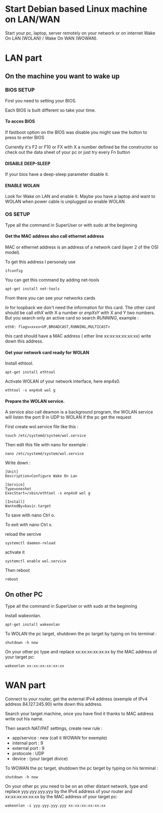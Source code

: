 # Start Debian based Linux machine on LAN/WAN
Start your pc, laptop, server remotely on your network or on internet Wake On LAN (WOLAN) / Wake On WAN (WOWAN).

# LAN part

## On the machine you want to wake up

### BIOS SETUP

First you need to setting your BIOS.

Each BIOS is built different so take your time.

#### To acces BIOS

If fastboot option on the BIOS was disable you might saw the button to press to enter BIOS

Currently it's F2 or F10 or FX with X a number defined be the constructor so check out the data sheet of your pc or just try every Fn button

#### DISABLE DEEP-SLEEP

If your bios have a deep-sleep parameter disable it.

#### ENABLE WOLAN

Look for Wake on LAN and enable it.
Maybe you have a laptop and want to WOLAN when power cable is unplugged so enable WOLAN 

### OS SETUP

Type all the command in SuperUser or with sudo at the beginning

#### Get the MAC address also call ethernet address

MAC or ethernet address is an address of a network card (layer 2 of the OSI model).

To get this address I personaly use

    ifconfig
You can get this command by adding net-tools

    apt-get install net-tools

From there you can see your networks cards 

*lo* for loopback we don't need the information for this card.
The other card should be call *ethX* with X a number or *enpXsY* with X and Y two numbers.
But you search only an active card so search *RUNNING*, example :

    eth0: flags=xxxx<UP,BROADCAST,RUNNING,MULTICAST>
this card should have a MAC address ( ether line xx:xx:xx:xx:xx:xx) write down this address.

#### Get your network card ready for WOLAN

Install ethtool.

    apt-get install ethtool
Activate WOLAN of your network interface, here enp4s0.

    ethtool -s enp4s0 wol g
#### Prepare the WOLAN service.

A service also call deamon is a background program, 
the WOLAN service will listen the port 9 in UDP to WOLAN if the pc get the request

First create wol.service file like this :

    touch /etc/systemd/system/wol.service
Then edit this file with nano for exemple :

    nano /etc/systemd/system/wol.service
Write down :

    [Unit]
    Description=Configure Wake On Lan

    [Service]
    Type=oneshot
    ExecStart=/sbin/ethtool -s enp4s0 wol g

    [Install]
    WantedBy=basic.target
To save with nano Ctrl o.

To exit with nano Ctrl x.

reload the sercive

    systemctl daemon-reload
activate it

    systemctl enable wol.service
Then reboot

    reboot

## On other PC
Type all the command in SuperUser or with sudo at the beginning

Install wakeonlan.

    apt-get install wakeonlan
To WOLAN the pc target, shutdown the pc target by typing on his terminal :

    shutdown -h now
On your other pc type and replace xx:xx:xx:xx:xx:xx by the MAC address of your target pc:
 
    wakeonlan xx:xx:xx:xx:xx:xx
# WAN part
Connect to your router, get the external IPv4 address (exemple of IPv4 address 84.127.245.90) write down this address.

Search your target machine, once you have find it thanks to MAC address write out his name.

Then search NAT/PAT settings, create new rule :
* app/service : new (call it WOWAN for exemple)
* internal port : 9
* external port : 9
* protocole : UDP
* device : (your target divice)

To WOWAN the pc target, shutdown the pc target by typing on his terminal :

    shutdown -h now
On your other pc you need to be on an other distant network, 
type and replace yyy.yyy.yyy.yyy by the IPv4 address of your 
router and xx:xx:xx:xx:xx:xx by the MAC address of your target pc:
 
    wakeonlan -i yyy.yyy.yyy.yyy xx:xx:xx:xx:xx:xx
